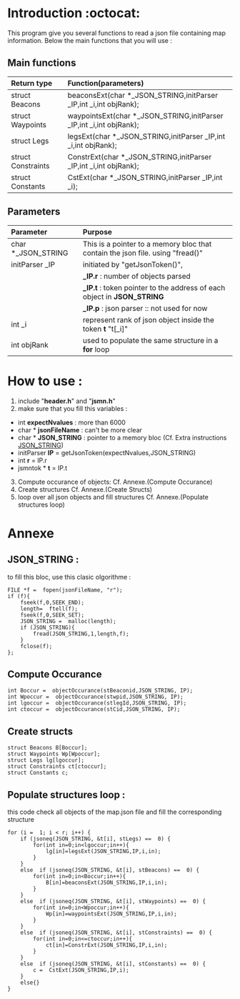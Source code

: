# Introduction :octocat:
This program give you several functions to read a json file containing map information.
Below the main functions that you will use :
## Main functions
| Return type | Function(parameters) |
| :--- | :--- |
| struct Beacons |beaconsExt(char *_JSON_STRING,initParser _IP,int _i,int objRank);|
|struct Waypoints |waypointsExt(char *_JSON_STRING,initParser _IP,int _i,int objRank);|
|struct Legs |legsExt(char *_JSON_STRING,initParser _IP,int _i,int objRank);|
|struct Constraints |ConstrExt(char *_JSON_STRING,initParser _IP,int _i,int objRank);|
|struct Constants |CstExt(char *_JSON_STRING,initParser _IP,int _i);|

## Parameters


| Parameter | Purpose |
| :--- | :--- |
| char *_JSON_STRING | This is a pointer to a memory bloc that contain the json file. using "fread()" |
| initParser _IP | initiated by "getJsonToken()",  
| | **_IP.r** : number of objects parsed  |
| | **_IP.t** : token pointer to the address of each object in **JSON_STRING**   |
| | **_IP.p** : json parser :: not used for now |
| int _i | represent rank of json object inside the token **t** "t[_i]"  |
| int objRank | used to populate the same structure in a **for** loop |


# How to use :
1. include "**header.h**" and "**jsmn.h**"
2. make sure that you fill this variables :
* int **expectNvalues** 		: more than 6000
* char * **jsonFileName** : can't be more clear 
* char * **JSON_STRING** :  pointer to a memory bloc (Cf. Extra instructions [JSON_STRING](#JSON_STRING))
* initParser **IP** = getJsonToken(expectNvalues,JSON_STRING)  
* int **r**  = IP.r
* jsmntok * **t** = IP.t

3. Compute occurance of objects:
	Cf. Annexe.(Compute Occurance)
4. Create structures
	Cf. Annexe.(Create Structs)
5. loop over all json objects and fill structures Cf. Annexe.(Populate structures loop)



# Annexe

## JSON_STRING :
 to fill this bloc, use this clasic olgorithme :
  
    FILE *f =  fopen(jsonFileName, "r");
    if (f){
	    fseek(f,0,SEEK_END);
	    length=  ftell(f);
	    fseek(f,0,SEEK_SET);
	    JSON_STRING =  malloc(length);
	    if (JSON_STRING){
		    fread(JSON_STRING,1,length,f);
	    }
	    fclose(f);
    };
## Compute Occurance
	int Boccur =  objectOccurance(stBeaconid,JSON_STRING, IP);    
	int Wpoccur =  objectOccurance(stwpid,JSON_STRING, IP);
	int lgoccur =  objectOccurance(stlegId,JSON_STRING, IP); 
	int ctoccur =  objectOccurance(stCid,JSON_STRING, IP);
## Create structs

    struct Beacons B[Boccur];
    struct Waypoints Wp[Wpoccur];
    struct Legs lg[lgoccur];
    struct Constraints ct[ctoccur];
    struct Constants c;
    
## Populate structures loop :
this code check all objects of the map.json file and fill the corresponding structure   
   
    for (i =  1; i < r; i++) {
	    if (jsoneq(JSON_STRING, &t[i], stLegs) ==  0) {
		    for(int in=0;in<lgoccur;in++){
			    lg[in]=legsExt(JSON_STRING,IP,i,in);
		    }
	    }
	    else  if (jsoneq(JSON_STRING, &t[i], stBeacons) ==  0) {
		    for(int in=0;in<Boccur;in++){
			    B[in]=beaconsExt(JSON_STRING,IP,i,in);
		    }
	    }
	    else  if (jsoneq(JSON_STRING, &t[i], stWaypoints) ==  0) {
		    for(int in=0;in<Wpoccur;in++){
			    Wp[in]=waypointsExt(JSON_STRING,IP,i,in);
		    }
	    }
	    else  if (jsoneq(JSON_STRING, &t[i], stConstraints) ==  0) {
		    for(int in=0;in<=ctoccur;in++){
			    ct[in]=ConstrExt(JSON_STRING,IP,i,in);
		    }
	    }
	    else  if (jsoneq(JSON_STRING, &t[i], stConstants) ==  0) {
		    c =  CstExt(JSON_STRING,IP,i);
	    }
	    else{}
    }

